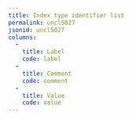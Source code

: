 ```yaml
---
title: Index type identifier list
permalink: uncl5027
jsonid: uncl5027
columns:
  - 
    title: Label
    code: label
  - 
    title: Comment
    code: comment
  - 
    title: Value
    code: value
---
```


